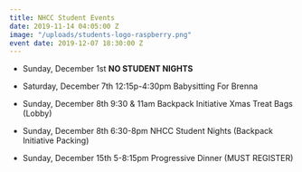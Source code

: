 ```yaml
---
title: NHCC Student Events
date: 2019-11-14 04:05:00 Z
image: "/uploads/students-logo-raspberry.png"
event date: 2019-12-07 18:30:00 Z
---
```



* Sunday, December 1st **NO STUDENT NIGHTS**

* Saturday, December 7th 12:15p-4:30pm Babysitting For Brenna

* Sunday, December 8th 9:30 & 11am Backpack Initiative Xmas Treat Bags (Lobby)

* Sunday, December 8th 6:30-8pm NHCC Student Nights (Backpack Initiative Packing)

* Sunday, December 15th 5-8:15pm Progressive Dinner (MUST REGISTER)